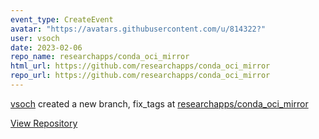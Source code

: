 ```yaml
---
event_type: CreateEvent
avatar: "https://avatars.githubusercontent.com/u/814322?"
user: vsoch
date: 2023-02-06
repo_name: researchapps/conda_oci_mirror
html_url: https://github.com/researchapps/conda_oci_mirror
repo_url: https://github.com/researchapps/conda_oci_mirror
---
```


<a href='https://github.com/vsoch' target='_blank'>vsoch</a> created a new branch, fix_tags at <a href='https://github.com/researchapps/conda_oci_mirror' target='_blank'>researchapps/conda_oci_mirror</a>

<a href='https://github.com/researchapps/conda_oci_mirror' target='_blank'>View Repository</a>